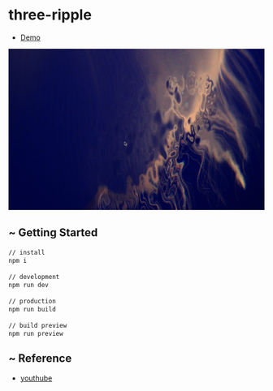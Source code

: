 # three-ripple

* [Demo](https://gotohiroki.github.io/three-ripple/dist/)

<img src="screenshot.webp">

## ~ Getting Started

```
// install
npm i

// development
npm run dev

// production
npm run build

// build preview
npm run preview
```

## ~ Reference
* [youthube](https://www.youtube.com/watch?v=vWAci72MtME&t=229s)


